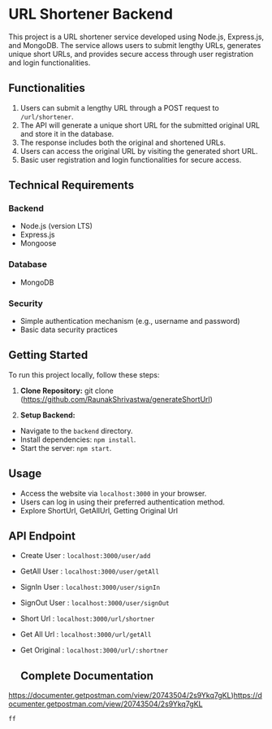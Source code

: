 # URL Shortener Backend

This project is a URL shortener service developed using Node.js, Express.js, and MongoDB. The service allows users to submit lengthy URLs, generates unique short URLs, and provides secure access through user registration and login functionalities.

## Functionalities

1. Users can submit a lengthy URL through a POST request to `/url/shortener`.
2. The API will generate a unique short URL for the submitted original URL and store it in the database.
3. The response includes both the original and shortened URLs.
4. Users can access the original URL by visiting the generated short URL.
5. Basic user registration and login functionalities for secure access.

## Technical Requirements

### Backend

- Node.js (version LTS)
- Express.js
- Mongoose

### Database

- MongoDB

### Security

- Simple authentication mechanism (e.g., username and password)
- Basic data security practices

## Getting Started

To run this project locally, follow these steps:

1. **Clone Repository:**
git clone (https://github.com/RaunakShrivastwa/generateShortUrl)

2. **Setup Backend:**
- Navigate to the `backend` directory.
- Install dependencies: `npm install`.
- Start the server: `npm start`.

## Usage

- Access the website via `localhost:3000` in your browser.
- Users can log in using their preferred authentication method.
- Explore ShortUrl, GetAllUrl, Getting Original Url
  
## API Endpoint
 - Create User   : `localhost:3000/user/add`
 - GetAll User   : `localhost:3000/user/getAll`
 - SignIn User   : `localhost:3000/user/signIn`
 - SignOut User  : `localhost:3000/user/signOut`
 - Short Url     : `localhost:3000/url/shortner`
 - Get All Url   : `localhost:3000/url/getAll`
 - Get Original  : `localhost:3000/url/:shortner`

   ## Complete Documentation
https://documenter.getpostman.com/view/20743504/2s9Ykq7gKL)https://documenter.getpostman.com/view/20743504/2s9Ykq7gKL
   ```bash
   ff
